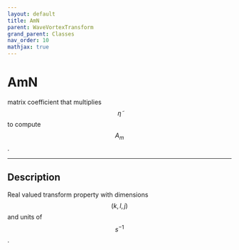 ```yaml
---
layout: default
title: AmN
parent: WaveVortexTransform
grand_parent: Classes
nav_order: 10
mathjax: true
---
```


#  AmN

matrix coefficient that multiplies $$\tilde{\eta}$$ to compute $$A_m$$.


---

## Description
Real valued transform property with dimensions $$(k,l,j)$$ and units of $$s^{-1}$$.

